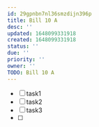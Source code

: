 ```yaml
---
id: 29gpnbn7nl36smzdijn396p
title: Bill 10 A
desc: ''
updated: 1648099331918
created: 1648099331918
status: ''
due: ''
priority: ''
owner: ''
TODO: Bill 10 A
---
```


- [ ] task1
- [ ] task2
- [ ] task3
- [ ] 
